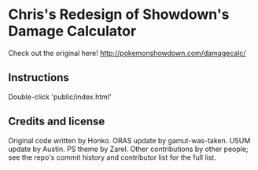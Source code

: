 Chris's Redesign of Showdown's Damage Calculator
=================================================

Check out the original here!
http://pokemonshowdown.com/damagecalc/


Instructions
------------

Double-click 'public/index.html'


Credits and license
-------------------

Original code written by Honko. ORAS update by gamut-was-taken. USUM update by Austin. PS theme by Zarel. Other
contributions by other people; see the repo's commit history and contributor
list for the full list.
